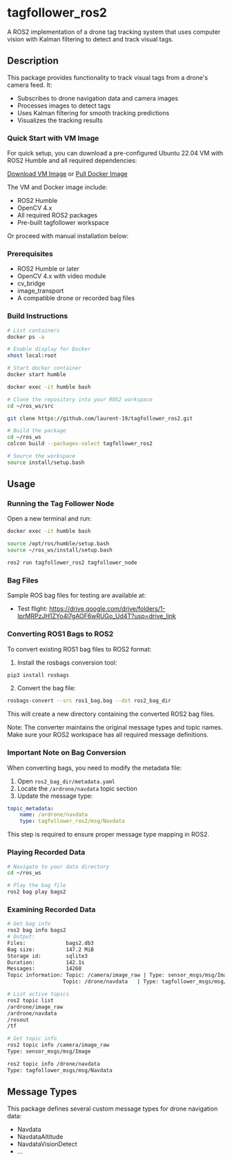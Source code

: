 # tagfollower_ros2

A ROS2 implementation of a drone tag tracking system that uses computer vision with Kalman filtering to detect and track visual tags.

## Description

This package provides functionality to track visual tags from a drone's camera feed. It:
- Subscribes to drone navigation data and camera images
- Processes images to detect tags
- Uses Kalman filtering for smooth tracking predictions
- Visualizes the tracking results

### Quick Start with VM Image

For quick setup, you can download a pre-configured Ubuntu 22.04 VM with ROS2 Humble and all required dependencies:

[Download VM Image](https://drive.google.com/uc?export=download&id=1VI4HPSwS0SAeqr2DJljcJwEwZ6_M3Szi)
or
[Pull Docker Image](https://hub.docker.com/r/laurentiupopa/ros2-efac)

The VM and Docker image include:
- ROS2 Humble
- OpenCV 4.x
- All required ROS2 packages
- Pre-built tagfollower workspace

Or proceed with manual installation below:

### Prerequisites
- ROS2 Humble or later
- OpenCV 4.x with video module
- cv_bridge
- image_transport
- A compatible drone or recorded bag files

### Build Instructions
```bash
# List containers
docker ps -a

# Enable display for Docker
xhost local:root
```

```bash
# Start docker container
docker start humble

docker exec -it humble bash

# Clone the repository into your ROS2 workspace
cd ~/ros_ws/src

git clone https://github.com/laurent-19/tagfollower_ros2.git

# Build the package
cd ~/ros_ws
colcon build --packages-select tagfollower_ros2

# Source the workspace
source install/setup.bash
```

## Usage

### Running the Tag Follower Node
Open a new terminal and run:
```bash
docker exec -it humble bash

source /opt/ros/humble/setup.bash
source ~/ros_ws/install/setup.bash

ros2 run tagfollower_ros2 tagfollower_node
```
### Bag Files

Sample ROS bag files for testing are available at:
- Test flight: https://drive.google.com/drive/folders/1-IprMRPzJH1ZYo4l7gAOF6wRUGo_Ud4T?usp=drive_link

### Converting ROS1 Bags to ROS2

To convert existing ROS1 bag files to ROS2 format:

1. Install the rosbags conversion tool:
```bash
pip3 install rosbags
```

2. Convert the bag file:
```bash
rosbags-convert --src ros1_bag.bag --dst ros2_bag_dir
```

This will create a new directory containing the converted ROS2 bag files.

Note: The converter maintains the original message types and topic names. Make sure your ROS2 workspace has all required message definitions.

### Important Note on Bag Conversion

When converting bags, you need to modify the metadata file:

1. Open `ros2_bag_dir/metadata.yaml`
2. Locate the `/ardrone/navdata` topic section
3. Update the message type:
```yaml
topic_metadata:
    name: /ardrone/navdata
    type: tagfollower_ros2/msg/Navdata
```

This step is required to ensure proper message type mapping in ROS2.


### Playing Recorded Data
```bash
# Navigate to your data directory
cd ~/ros_ws

# Play the bag file
ros2 bag play bags2
```
### Examining Recorded Data

```bash
# Get bag info
ros2 bag info bags2
# Output:
Files:             bags2.db3
Bag size:          147.2 MiB
Storage id:        sqlite3
Duration:          142.1s
Messages:          14268
Topic information: Topic: /camera/image_raw | Type: sensor_msgs/msg/Image
                  Topic: /drone/navdata   | Type: tagfollower_msgs/msg/Navdata

# List active topics
ros2 topic list
/ardrone/image_raw
/ardrone/navdata
/rosout
/tf

# Get topic info
ros2 topic info /camera/image_raw
Type: sensor_msgs/msg/Image

ros2 topic info /drone/navdata  
Type: tagfollower_msgs/msg/Navdata
```

## Message Types

This package defines several custom message types for drone navigation data:
- Navdata
- NavdataAltitude
- NavdataVisionDetect
- ...